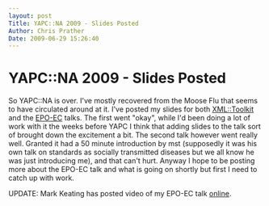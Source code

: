 ```yaml
---
layout: post
Title: YAPC::NA 2009 - Slides Posted  
Author: Chris Prather
Date: 2009-06-29 15:26:40
---
```


# YAPC::NA 2009 - Slides Posted
So YAPC::NA is over. I've mostly recovered from the Moose Flu that seems to have circulated around at it. I've posted my slides for both [XML::Toolkit][1] and the [EPO-EC][2] talks. The first went "okay", while I'd been doing a lot of work with it the weeks before YAPC I think that adding slides to the talk sort of brought down the excitement a bit. The second talk however went really well. Granted it had a 50 minute introduction by mst (supposedly it was his own talk on standards as socially transmitted diseases but we all know he was just introducing me), and that can't hurt. Anyway I hope to be posting more about the EPO-EC talk and what is going on shortly but first I need to catch up with work.

UPDATE: Mark Keating has posted video of my EPO-EC talk [online][3].

[1]: http://chris.prather.org/talks/YAPC-2009/xml-toolkit/
[2]: http://chris.prather.org/talks/YAPC-2009/epo-ec/
[3]: http://www.shadowcat.co.uk/archive/conference-video/yapc-na-2009/extended/
